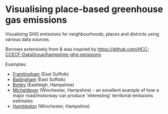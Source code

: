 # Visualising place-based greenhouse gas emissions

Visualising GHG emissions for neighbourhoods, places and districts using various data sources.

Borrows extensively from & was inspired by https://github.com/HCC-CCECF-DataGroup/hampshire-ghg-emissions

Examples:

 * [Framlingham](parish_Framlingham.pdf) (East Suffolk)
 * [Badingham](parish_Badingham.pdf) (East Suffolk)
 * [Botley](parish_Botley.pdf) (Eastleigh, Hampshire)
 * [Micheldever](parish_Micheldever.pdf) (Winchester, Hampshire) - an excellent example of how a major road/motorway can produce 'interesting' territorial emissions estimates
 * [Hambledon](parish_Hambledon.pdf) (Winchester, Hampshire)